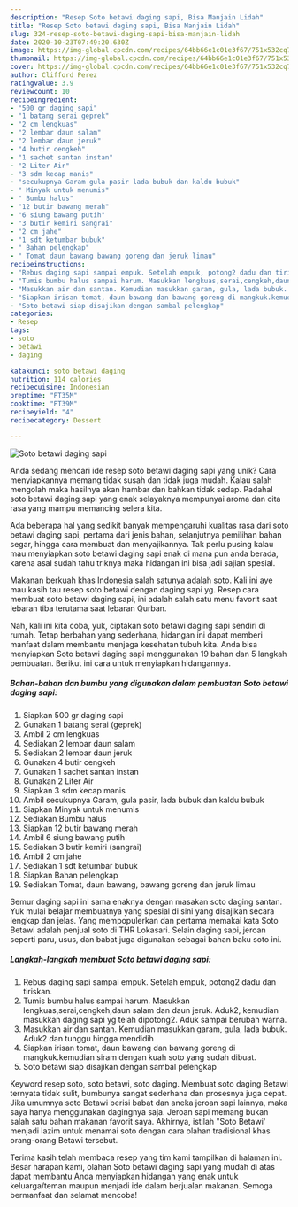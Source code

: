 ```yaml
---
description: "Resep Soto betawi daging sapi, Bisa Manjain Lidah"
title: "Resep Soto betawi daging sapi, Bisa Manjain Lidah"
slug: 324-resep-soto-betawi-daging-sapi-bisa-manjain-lidah
date: 2020-10-23T07:49:20.630Z
image: https://img-global.cpcdn.com/recipes/64bb66e1c01e3f67/751x532cq70/soto-betawi-daging-sapi-foto-resep-utama.jpg
thumbnail: https://img-global.cpcdn.com/recipes/64bb66e1c01e3f67/751x532cq70/soto-betawi-daging-sapi-foto-resep-utama.jpg
cover: https://img-global.cpcdn.com/recipes/64bb66e1c01e3f67/751x532cq70/soto-betawi-daging-sapi-foto-resep-utama.jpg
author: Clifford Perez
ratingvalue: 3.9
reviewcount: 10
recipeingredient:
- "500 gr daging sapi"
- "1 batang serai geprek"
- "2 cm lengkuas"
- "2 lembar daun salam"
- "2 lembar daun jeruk"
- "4 butir cengkeh"
- "1 sachet santan instan"
- "2 Liter Air"
- "3 sdm kecap manis"
- "secukupnya Garam gula pasir lada bubuk dan kaldu bubuk"
- " Minyak untuk menumis"
- " Bumbu halus"
- "12 butir bawang merah"
- "6 siung bawang putih"
- "3 butir kemiri sangrai"
- "2 cm jahe"
- "1 sdt ketumbar bubuk"
- " Bahan pelengkap"
- " Tomat daun bawang bawang goreng dan jeruk limau"
recipeinstructions:
- "Rebus daging sapi sampai empuk. Setelah empuk, potong2 dadu dan tiriskan."
- "Tumis bumbu halus sampai harum. Masukkan lengkuas,serai,cengkeh,daun salam dan daun jeruk. Aduk2, kemudian masukkan daging sapi yg telah dipotong2. Aduk sampai berubah warna."
- "Masukkan air dan santan. Kemudian masukkan garam, gula, lada bubuk. Aduk2 dan tunggu hingga mendidih"
- "Siapkan irisan tomat, daun bawang dan bawang goreng di mangkuk.kemudian siram dengan kuah soto yang sudah dibuat."
- "Soto betawi siap disajikan dengan sambal pelengkap"
categories:
- Resep
tags:
- soto
- betawi
- daging

katakunci: soto betawi daging 
nutrition: 114 calories
recipecuisine: Indonesian
preptime: "PT35M"
cooktime: "PT39M"
recipeyield: "4"
recipecategory: Dessert

---
```



![Soto betawi daging sapi](https://img-global.cpcdn.com/recipes/64bb66e1c01e3f67/751x532cq70/soto-betawi-daging-sapi-foto-resep-utama.jpg)

Anda sedang mencari ide resep soto betawi daging sapi yang unik? Cara menyiapkannya memang tidak susah dan tidak juga mudah. Kalau salah mengolah maka hasilnya akan hambar dan bahkan tidak sedap. Padahal soto betawi daging sapi yang enak selayaknya mempunyai aroma dan cita rasa yang mampu memancing selera kita.

Ada beberapa hal yang sedikit banyak mempengaruhi kualitas rasa dari soto betawi daging sapi, pertama dari jenis bahan, selanjutnya pemilihan bahan segar, hingga cara membuat dan menyajikannya. Tak perlu pusing kalau mau menyiapkan soto betawi daging sapi enak di mana pun anda berada, karena asal sudah tahu triknya maka hidangan ini bisa jadi sajian spesial.

Makanan berkuah khas Indonesia salah satunya adalah soto. Kali ini aye mau kasih tau resep soto betawi dengan daging sapi yg. Resep cara membuat soto betawi daging sapi, ini adalah salah satu menu favorit saat lebaran tiba terutama saat lebaran Qurban.


Nah, kali ini kita coba, yuk, ciptakan soto betawi daging sapi sendiri di rumah. Tetap berbahan yang sederhana, hidangan ini dapat memberi manfaat dalam membantu menjaga kesehatan tubuh kita. Anda bisa menyiapkan Soto betawi daging sapi menggunakan 19 bahan dan 5 langkah pembuatan. Berikut ini cara untuk menyiapkan hidangannya.

<!--inarticleads1-->

##### Bahan-bahan dan bumbu yang digunakan dalam pembuatan Soto betawi daging sapi:

1. Siapkan 500 gr daging sapi
1. Gunakan 1 batang serai (geprek)
1. Ambil 2 cm lengkuas
1. Sediakan 2 lembar daun salam
1. Sediakan 2 lembar daun jeruk
1. Gunakan 4 butir cengkeh
1. Gunakan 1 sachet santan instan
1. Gunakan 2 Liter Air
1. Siapkan 3 sdm kecap manis
1. Ambil secukupnya Garam, gula pasir, lada bubuk dan kaldu bubuk
1. Siapkan  Minyak untuk menumis
1. Sediakan  Bumbu halus
1. Siapkan 12 butir bawang merah
1. Ambil 6 siung bawang putih
1. Sediakan 3 butir kemiri (sangrai)
1. Ambil 2 cm jahe
1. Sediakan 1 sdt ketumbar bubuk
1. Siapkan  Bahan pelengkap
1. Sediakan  Tomat, daun bawang, bawang goreng dan jeruk limau


Semur daging sapi ini sama enaknya dengan masakan soto daging santan. Yuk mulai belajar membuatnya yang spesial di sini yang disajikan secara lengkap dan jelas. Yang mempopulerkan dan pertama memakai kata Soto Betawi adalah penjual soto di THR Lokasari. Selain daging sapi, jeroan seperti paru, usus, dan babat juga digunakan sebagai bahan baku soto ini. 

<!--inarticleads2-->

##### Langkah-langkah membuat Soto betawi daging sapi:

1. Rebus daging sapi sampai empuk. Setelah empuk, potong2 dadu dan tiriskan.
1. Tumis bumbu halus sampai harum. Masukkan lengkuas,serai,cengkeh,daun salam dan daun jeruk. Aduk2, kemudian masukkan daging sapi yg telah dipotong2. Aduk sampai berubah warna.
1. Masukkan air dan santan. Kemudian masukkan garam, gula, lada bubuk. Aduk2 dan tunggu hingga mendidih
1. Siapkan irisan tomat, daun bawang dan bawang goreng di mangkuk.kemudian siram dengan kuah soto yang sudah dibuat.
1. Soto betawi siap disajikan dengan sambal pelengkap


Keyword resep soto, soto betawi, soto daging. Membuat soto daging Betawi ternyata tidak sulit, bumbunya sangat sederhana dan prosesnya juga cepat. Jika umumnya soto Betawi berisi babat dan aneka jeroan sapi lainnya, maka saya hanya menggunakan dagingnya saja. Jeroan sapi memang bukan salah satu bahan makanan favorit saya. Akhirnya, istilah &#34;Soto Betawi&#39; menjadi lazim untuk menamai soto dengan cara olahan tradisional khas orang-orang Betawi tersebut. 

Terima kasih telah membaca resep yang tim kami tampilkan di halaman ini. Besar harapan kami, olahan Soto betawi daging sapi yang mudah di atas dapat membantu Anda menyiapkan hidangan yang enak untuk keluarga/teman maupun menjadi ide dalam berjualan makanan. Semoga bermanfaat dan selamat mencoba!
